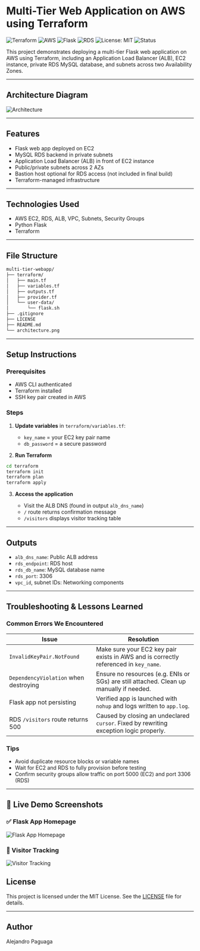 # Multi-Tier Web Application on AWS using Terraform
![Terraform](https://img.shields.io/badge/IaC-Terraform-623CE4?logo=terraform)
![AWS](https://img.shields.io/badge/Cloud-AWS-FF9900?logo=amazon-aws)
![Flask](https://img.shields.io/badge/Backend-Flask-000000?logo=flask)
![RDS](https://img.shields.io/badge/Database-AWS_RDS-527FFF?logo=amazonrds)
![License: MIT](https://img.shields.io/badge/License-MIT-yellow.svg)
![Status](https://img.shields.io/badge/Status-Completed-brightgreen)

This project demonstrates deploying a multi-tier Flask web application on AWS using Terraform, including an Application Load Balancer (ALB), EC2 instance, private RDS MySQL database, and subnets across two Availability Zones.

---

## Architecture Diagram

![Architecture](architecture)

---

## Features

* Flask web app deployed on EC2
* MySQL RDS backend in private subnets
* Application Load Balancer (ALB) in front of EC2 instance
* Public/private subnets across 2 AZs
* Bastion host optional for RDS access (not included in final build)
* Terraform-managed infrastructure

---

## Technologies Used

* AWS EC2, RDS, ALB, VPC, Subnets, Security Groups
* Python Flask
* Terraform

---

## File Structure

```bash
multi-tier-webapp/
├── terraform/
│   ├── main.tf
│   ├── variables.tf
│   ├── outputs.tf
│   ├── provider.tf
│   └── user-data/
│       └── flask.sh
├── .gitignore
├── LICENSE
├── README.md
└── architecture.png
```

---

## Setup Instructions

### Prerequisites

* AWS CLI authenticated
* Terraform installed
* SSH key pair created in AWS

### Steps

1. **Update variables** in `terraform/variables.tf`:

   * `key_name` = your EC2 key pair name
   * `db_password` = a secure password

2. **Run Terraform**

```bash
cd terraform
terraform init
terraform plan
terraform apply
```

3. **Access the application**

   * Visit the ALB DNS (found in output `alb_dns_name`)
   * `/` route returns confirmation message
   * `/visitors` displays visitor tracking table

---

## Outputs

* `alb_dns_name`: Public ALB address
* `rds_endpoint`: RDS host
* `rds_db_name`: MySQL database name
* `rds_port`: 3306
* `vpc_id`, subnet IDs: Networking components

---

## Troubleshooting & Lessons Learned

### Common Errors We Encountered

| Issue                                 | Resolution                                                                              |
| ------------------------------------- | --------------------------------------------------------------------------------------- |
| `InvalidKeyPair.NotFound`             | Make sure your EC2 key pair exists in AWS and is correctly referenced in `key_name`.    |
| `DependencyViolation` when destroying | Ensure no resources (e.g. ENIs or SGs) are still attached. Clean up manually if needed. |
| Flask app not persisting              | Verified app is launched with `nohup` and logs written to `app.log`.                    |
| RDS `/visitors` route returns 500     | Caused by closing an undeclared `cursor`. Fixed by rewriting exception logic properly.  |

### Tips

* Avoid duplicate resource blocks or variable names
* Wait for EC2 and RDS to fully provision before testing
* Confirm security groups allow traffic on port 5000 (EC2) and port 3306 (RDS)

---

## 📸 Live Demo Screenshots

### ✅ Flask App Homepage

![Flask App Homepage](assets/flask-app-home)

### 👥 Visitor Tracking

![Visitor Tracking](assets/flask-app-visitors)

## License

This project is licensed under the MIT License. See the [LICENSE](LICENSE) file for details.

---

## Author

Alejandro Paguaga
